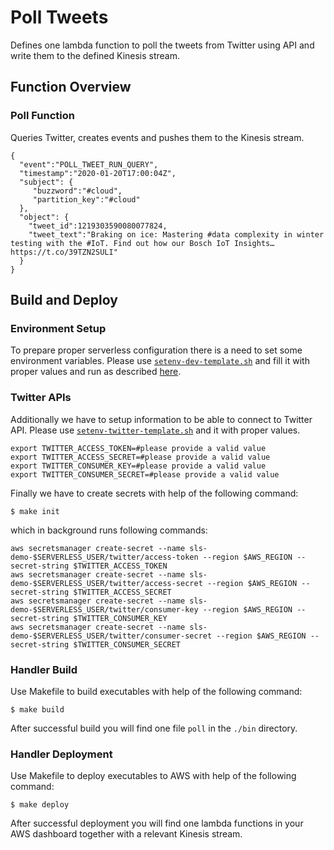 # Poll Tweets

Defines one lambda function to poll the tweets from Twitter using API and write them to the defined Kinesis stream. 

## Function Overview

### Poll Function

Queries Twitter, creates events and pushes them to the Kinesis stream.

```
{ 
  "event":"POLL_TWEET_RUN_QUERY",
  "timestamp":"2020-01-20T17:00:04Z",
  "subject": {
     "buzzword":"#cloud",
     "partition_key":"#cloud"
  },
  "object": {
    "tweet_id":1219303590080077824,
    "tweet_text":"Braking on ice: Mastering #data complexity in winter testing with the #IoT.️ Find out how our Bosch IoT Insights… https://t.co/39TZN2SULI"
  }
}
```

## Build and Deploy

### Environment Setup

To prepare proper serverless configuration there is a need to set some environment variables. 
Please use [`setenv-dev-template.sh`](../setenv-dev-template.sh) and fill it with proper values 
and run as described [here](../README.md).

### Twitter APIs

Additionally we have to setup information to be able to connect to Twitter API.
Please use [`setenv-twitter-template.sh`](./setenv-twitter-template.sh) and it with proper values.

```(sh)
export TWITTER_ACCESS_TOKEN=#please provide a valid value
export TWITTER_ACCESS_SECRET=#please provide a valid value
export TWITTER_CONSUMER_KEY=#please provide a valid value
export TWITTER_CONSUMER_SECRET=#please provide a valid value
```

Finally we have to create secrets with help of the following command:
```(sh)
$ make init
```
which in background runs following commands:
```(sh)
aws secretsmanager create-secret --name sls-demo-$SERVERLESS_USER/twitter/access-token --region $AWS_REGION --secret-string $TWITTER_ACCESS_TOKEN
aws secretsmanager create-secret --name sls-demo-$SERVERLESS_USER/twitter/access-secret --region $AWS_REGION --secret-string $TWITTER_ACCESS_SECRET
aws secretsmanager create-secret --name sls-demo-$SERVERLESS_USER/twitter/consumer-key --region $AWS_REGION --secret-string $TWITTER_CONSUMER_KEY
aws secretsmanager create-secret --name sls-demo-$SERVERLESS_USER/twitter/consumer-secret --region $AWS_REGION --secret-string $TWITTER_CONSUMER_SECRET
```

### Handler Build

Use Makefile to build executables with help of the following command:
```(sh)
$ make build
```
After successful build you will find one file `poll` in the `./bin` directory. 

### Handler Deployment

Use Makefile to deploy executables to AWS with help of the following command:
```(sh)
$ make deploy
```
After successful deployment you will find one lambda functions in your AWS dashboard 
together with a relevant Kinesis stream.
